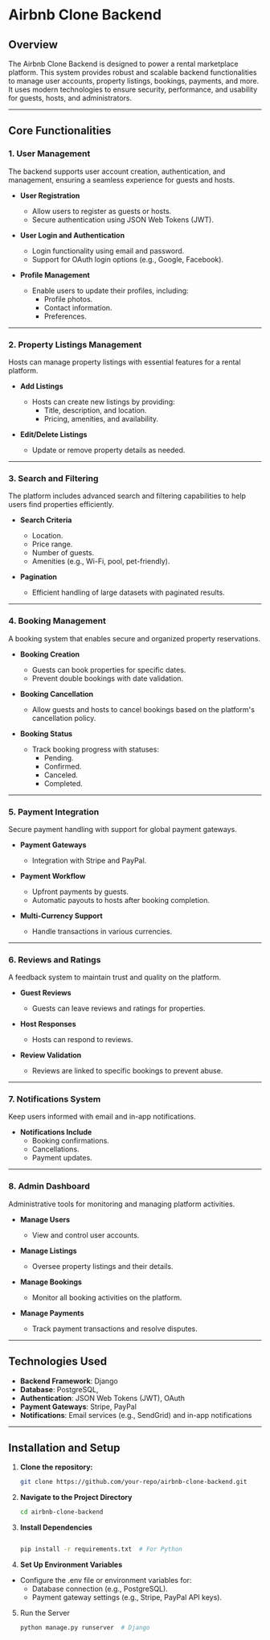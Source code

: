 # Airbnb Clone Backend

## Overview
The Airbnb Clone Backend is designed to power a rental marketplace platform. This system provides robust and scalable backend functionalities to manage user accounts, property listings, bookings, payments, and more. It uses modern technologies to ensure security, performance, and usability for guests, hosts, and administrators.

---

## Core Functionalities

### 1. **User Management**
The backend supports user account creation, authentication, and management, ensuring a seamless experience for guests and hosts.

- **User Registration**
  - Allow users to register as guests or hosts.
  - Secure authentication using JSON Web Tokens (JWT).

- **User Login and Authentication**
  - Login functionality using email and password.
  - Support for OAuth login options (e.g., Google, Facebook).

- **Profile Management**
  - Enable users to update their profiles, including:
    - Profile photos.
    - Contact information.
    - Preferences.

---

### 2. **Property Listings Management**
Hosts can manage property listings with essential features for a rental platform.

- **Add Listings**
  - Hosts can create new listings by providing:
    - Title, description, and location.
    - Pricing, amenities, and availability.

- **Edit/Delete Listings**
  - Update or remove property details as needed.

---

### 3. **Search and Filtering**
The platform includes advanced search and filtering capabilities to help users find properties efficiently.

- **Search Criteria**
  - Location.
  - Price range.
  - Number of guests.
  - Amenities (e.g., Wi-Fi, pool, pet-friendly).

- **Pagination**
  - Efficient handling of large datasets with paginated results.

---

### 4. **Booking Management**
A booking system that enables secure and organized property reservations.

- **Booking Creation**
  - Guests can book properties for specific dates.
  - Prevent double bookings with date validation.

- **Booking Cancellation**
  - Allow guests and hosts to cancel bookings based on the platform's cancellation policy.

- **Booking Status**
  - Track booking progress with statuses:
    - Pending.
    - Confirmed.
    - Canceled.
    - Completed.

---

### 5. **Payment Integration**
Secure payment handling with support for global payment gateways.

- **Payment Gateways**
  - Integration with Stripe and PayPal.

- **Payment Workflow**
  - Upfront payments by guests.
  - Automatic payouts to hosts after booking completion.

- **Multi-Currency Support**
  - Handle transactions in various currencies.

---

### 6. **Reviews and Ratings**
A feedback system to maintain trust and quality on the platform.

- **Guest Reviews**
  - Guests can leave reviews and ratings for properties.

- **Host Responses**
  - Hosts can respond to reviews.

- **Review Validation**
  - Reviews are linked to specific bookings to prevent abuse.

---

### 7. **Notifications System**
Keep users informed with email and in-app notifications.

- **Notifications Include**
  - Booking confirmations.
  - Cancellations.
  - Payment updates.

---

### 8. **Admin Dashboard**
Administrative tools for monitoring and managing platform activities.

- **Manage Users**
  - View and control user accounts.

- **Manage Listings**
  - Oversee property listings and their details.

- **Manage Bookings**
  - Monitor all booking activities on the platform.

- **Manage Payments**
  - Track payment transactions and resolve disputes.

---

## Technologies Used
- **Backend Framework**: Django
- **Database**: PostgreSQL, 
- **Authentication**: JSON Web Tokens (JWT), OAuth
- **Payment Gateways**: Stripe, PayPal
- **Notifications**: Email services (e.g., SendGrid) and in-app notifications

---

## Installation and Setup
1. **Clone the repository:**
   ```bash
   git clone https://github.com/your-repo/airbnb-clone-backend.git


2. **Navigate to the Project Directory**
    ```bash
    cd airbnb-clone-backend

3. **Install Dependencies**
    ```bash

    pip install -r requirements.txt  # For Python
4. **Set Up Environment Variables**
- Configure the .env file or environment variables for:
    - Database connection (e.g., PostgreSQL).
    - Payment gateway settings (e.g., Stripe, PayPal API keys).
5. Run the Server
    ```bash
    python manage.py runserver  # Django